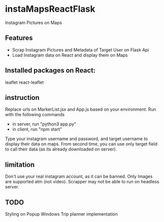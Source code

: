 # instaMapsReactFlask
Instagram Pictures on Maps

## Features
- Scrap Instagram Pictures and Metadata of Target User on Flask Api
- Load Instagram data on React and display them on Maps

## Installed packages on React:
leaflet
react-leaflet

## instruction
Replace urls on MarkerList.jsx and App.js based on your environment.
Run with the following commands
- in server, run "python3 app.py"
- in client, run "npm start"

Type your instagram username and password, and target username to display their data on maps.
From second time, you can use only target field to call their data (as its already downloaded on server).

## limitation
Don't use your real instagram account, as it can be banned.
Only Images are supported atm (not video). 
Scrapper may not be able to run on headless server. 

## TODO
Styling on Popup Windows
Trip planner implementation 